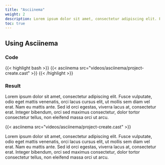 ```yaml
---
title: "Asciinema"
weight: 2
description: Lorem ipsum dolor sit amet, consectetur adipiscing elit. Fusce vulputate, odio eget mattis venenatis, orci lacus cursus elit, ut mollis sem diam vel erat.
toc: true
---
```


## Using Asciinema

### Code

{{< highlight bash >}}
{{< asciinema src="videos/asciinema/project-create.cast" >}}
{{< /highlight >}}

### Result

Lorem ipsum dolor sit amet, consectetur adipiscing elit. Fusce vulputate, odio eget mattis venenatis, orci lacus cursus elit, ut mollis sem diam vel erat. Nam eu mattis ante. Sed id orci egestas, viverra lacus at, consectetur erat. Integer bibendum, orci sed maximus consectetur, dolor tortor consectetur tellus, non eleifend massa orci ut arcu.

{{< asciinema src="videos/asciinema/project-create.cast" >}}

Lorem ipsum dolor sit amet, consectetur adipiscing elit. Fusce vulputate, odio eget mattis venenatis, orci lacus cursus elit, ut mollis sem diam vel erat. Nam eu mattis ante. Sed id orci egestas, viverra lacus at, consectetur erat. Integer bibendum, orci sed maximus consectetur, dolor tortor consectetur tellus, non eleifend massa orci ut arcu.
